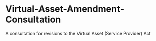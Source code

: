 # Virtual-Asset-Amendment-Consultation
A consultation for revisions to the Virtual Asset (Service Provider) Act
